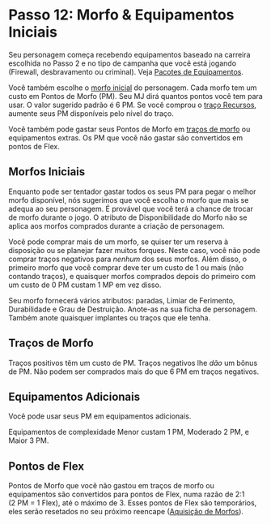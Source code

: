 # Passo 12: Morfo & Equipamentos Iniciais

Seu personagem começa recebendo equipamentos baseado na carreira escolhida no Passo 2 e no tipo de campanha que você está jogando (Firewall, desbravamento ou criminal). Veja [Pacotes de Equipamentos](27-gear-packs.md).

Você também escolhe o [morfo inicial](21-morphs.md) do personagem. Cada morfo tem um custo em Pontos de Morfo (PM). Seu MJ dirá quantos pontos você tem para usar. O valor sugerido padrão é 6&nbsp;PM. Se você comprou o [traço Recursos](28-traits.md#resources), aumente seus PM disponíveis pelo nível do traço.

Você também pode gastar seus Pontos de Morfo em [traços de morfo](28-traits.md#positive-morph-traits) ou equipamentos extras. Os PM que você não gastar são convertidos em pontos de Flex.

## Morfos Iniciais

Enquanto pode ser tentador gastar todos os seus PM para pegar o melhor morfo disponível, nós sugerimos que você escolha o morfo que mais se adequa ao seu personagem. É provável que você terá a chance de trocar de morfo durante o jogo. O atributo de Disponibilidade do Morfo não se aplica aos morfos comprados durante a criação de personagem.

Você pode comprar mais de um morfo, se quiser ter um reserva à disposição ou se planejar fazer muitos forques. Neste caso, você não pode comprar traços negativos para _nenhum_ dos seus morfos. Além disso, o primeiro morfo que você comprar deve ter um custo de 1 ou mais (não contando traços), e quaisquer morfos comprados depois do primeiro com um custo de 0&nbsp;PM custam 1&nbsp;MP em vez disso.

Seu morfo fornecerá vários atributos: paradas, Limiar de Ferimento, Durabilidade e Grau de Destruição. Anote-as na sua ficha de personagem. Também anote quaisquer implantes ou traços que ele tenha.

## Traços de Morfo

Traços positivos têm um custo de PM. Traços negativos lhe _dão_ um bônus de PM. Não podem ser comprados mais do que 6&nbsp;PM em traços negativos.

## Equipamentos Adicionais

Você pode usar seus PM em equipamentos adicionais.

Equipamentos de complexidade Menor custam 1&nbsp;PM, Moderado 2&nbsp;PM, e Maior 3&nbsp;PM.

## Pontos de Flex

Pontos de Morfo que você não gastou em traços de morfo ou equipamentos são convertidos para pontos de Flex, numa razão de 2:1 (2&nbsp;PM = 1 Flex), até o máximo de 3. Esses pontos de Flex são temporários, eles serão resetados no seu próximo reencape ([Aquisição de Morfos](../15/03-acquiring-morphs.md)).
